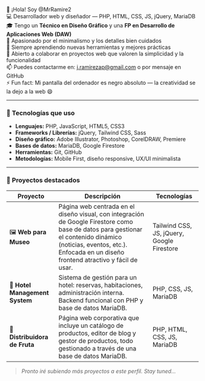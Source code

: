 👋 ¡Hola! Soy @MrRamire2  
💻 Desarrollador web y diseñador — PHP, HTML, CSS, JS, jQuery, MariaDB  
🎓 Tengo un **Técnico en Diseño Gráfico** y una **FP en Desarrollo de Aplicaciones Web (DAW)**  
🎨 Apasionado por el minimalismo y los detalles bien cuidados  
🌱 Siempre aprendiendo nuevas herramientas y mejores prácticas  
🤝 Abierto a colaborar en proyectos web que valoren la simplicidad y la funcionalidad  
📫 Puedes contactarme en: j.ramirezap@gmail.com o por mensaje en GitHub  
⚡ Fun fact: Mi pantalla del ordenador es negro absoluto — la creatividad se la dejo a la web 😄  

---

### 🚀 Tecnologías que uso

- **Lenguajes:** PHP, JavaScript, HTML5, CSS3  
- **Frameworks / Librerías:** jQuery, Tailwind CSS, Sass  
- **Diseño gráfico:** Adobe Illustrator, Photoshop, CorelDRAW, Premiere  
- **Bases de datos:** MariaDB, Google Firestore  
- **Herramientas:** Git, GitHub  
- **Metodologías:** Mobile First, diseño responsive, UX/UI minimalista  

---

### 🧩 Proyectos destacados

| Proyecto | Descripción | Tecnologías |
|---------|-------------|-------------|
| 🖼️ **Web para Museo** | Página web centrada en el diseño visual, con integración de Google Firestore como base de datos para gestionar el contenido dinámico (noticias, eventos, etc.). Enfocada en un diseño frontend atractivo y fácil de usar. | Tailwind CSS, JS, jQuery, Google Firestore |
| 🏨 **Hotel Management System** | Sistema de gestión para un hotel: reservas, habitaciones, administración interna. Backend funcional con PHP y base de datos MariaDB. | PHP, CSS, JS, MariaDB |
| 🍊 **Distribuidora de Fruta** | Página web corporativa que incluye un catálogo de productos, editor de blog y gestor de productos, todo gestionado a través de una base de datos MariaDB. | PHP, HTML, CSS, JS, MariaDB |

> *Pronto iré subiendo más proyectos a este perfil. Stay tuned...*
